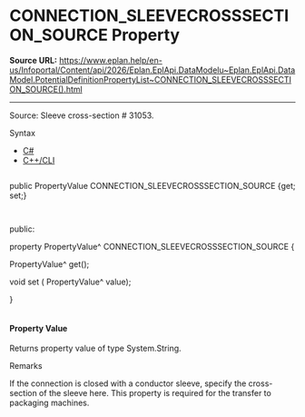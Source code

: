 # CONNECTION_SLEEVECROSSSECTION_SOURCE Property

**Source URL:** https://www.eplan.help/en-us/Infoportal/Content/api/2026/Eplan.EplApi.DataModelu~Eplan.EplApi.DataModel.PotentialDefinitionPropertyList~CONNECTION_SLEEVECROSSSECTION_SOURCE().html

---

Source: Sleeve cross-section # 31053.

Syntax

- [C#](#i-syntax-CS)
- [C++/CLI](#i-syntax-CPP2005)

```
```
public PropertyValue CONNECTION_SLEEVECROSSSECTION_SOURCE {get; set;}
```
```

```
```
public:

property PropertyValue^ CONNECTION_SLEEVECROSSSECTION_SOURCE {

   PropertyValue^ get();

   void set (    PropertyValue^ value);

}
```
```

#### Property Value

Returns property value of type System.String.

Remarks

If the connection is closed with a conductor sleeve, specify the cross-section of the sleeve here. This property is required for the transfer to packaging machines.
